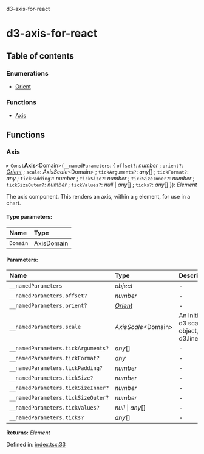 d3-axis-for-react

# d3-axis-for-react

## Table of contents

### Enumerations

- [Orient](enums/orient.md)

### Functions

- [Axis](README.md#axis)

## Functions

### Axis

▸ `Const`**Axis**<Domain\>(`__namedParameters`: { `offset?`: *number* ; `orient?`: [*Orient*](enums/orient.md) ; `scale`: *AxisScale*<Domain\> ; `tickArguments?`: *any*[] ; `tickFormat?`: *any* ; `tickPadding?`: *number* ; `tickSize?`: *number* ; `tickSizeInner?`: *number* ; `tickSizeOuter?`: *number* ; `tickValues?`: *null* \| *any*[] ; `ticks?`: *any*[]  }): *Element*

The axis component. This renders an axis, within a
`g` element, for use in a chart.

#### Type parameters:

Name | Type |
:------ | :------ |
`Domain` | AxisDomain |

#### Parameters:

Name | Type | Description |
:------ | :------ | :------ |
`__namedParameters` | *object* | - |
`__namedParameters.offset?` | *number* | - |
`__namedParameters.orient?` | [*Orient*](enums/orient.md) | - |
`__namedParameters.scale` | *AxisScale*<Domain\> | An initialized d3 scale object, like a d3.linearScale   |
`__namedParameters.tickArguments?` | *any*[] | - |
`__namedParameters.tickFormat?` | *any* | - |
`__namedParameters.tickPadding?` | *number* | - |
`__namedParameters.tickSize?` | *number* | - |
`__namedParameters.tickSizeInner?` | *number* | - |
`__namedParameters.tickSizeOuter?` | *number* | - |
`__namedParameters.tickValues?` | *null* \| *any*[] | - |
`__namedParameters.ticks?` | *any*[] | - |

**Returns:** *Element*

Defined in: [index.tsx:33](https://github.com/tmcw/d3-axis-for-react/blob/70a5c25/src/index.tsx#L33)
